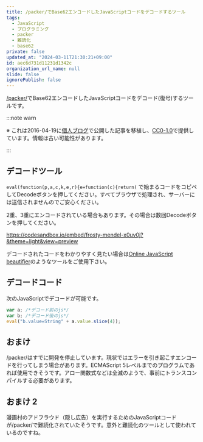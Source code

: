 ```yaml
---
title: /packer/でBase62エンコードしたJavaScriptコードをデコードするツール
tags:
  - JavaScript
  - プログラミング
  - packer
  - 難読化
  - base62
private: false
updated_at: "2024-03-11T21:30:21+09:00"
id: aec6d731d11231d1342c
organization_url_name: null
slide: false
ignorePublish: false
---
```


[/packer/](http://dean.edwards.name/packer/)でBase62エンコードしたJavaScriptコードをデコード(復号)するツールです。

:::note warn

※ これは2016-04-19に[個人ブログ](https://bicstone.me)で公開した記事を移植し、[CC0-1.0](https://creativecommons.org/publicdomain/zero/1.0/deed.ja)で提供しています。情報は古い可能性があります。

:::

## デコードツール

`eval(function(p,a,c,k,e,r){e=function(c){return(` で始まるコードをコピペしてDecodeボタンを押してください。すべてブラウザで処理され、サーバーには送信されませんのでご安心ください。

2重、3重にエンコードされている場合もあります。その場合は数回Decodeボタンを押してください。

https://codesandbox.io/embed/frosty-mendel-x0uv0j?&theme=light&view=preview

デコードされたコードをわかりやすく見たい場合は[Online JavaScript beautifier](http://jsbeautifier.org/)のようなツールをご使用下さい。

## デコードコード

次のJavaScriptでデコードが可能です。

```js
var a; /*デコード前のjs*/
var b; /*デコード後のjs*/
eval("b.value=String" + a.value.slice(4));
```

## おまけ

/packer/はすでに開発を停止しています。現状ではエラーを引き起こすエンコードを行ってしまう場合があります。ECMAScript 5レベルまでのプログラムであれば使用できそうです。アロー関数式などは全滅のようで、事前にトランスコンパイルする必要があります。

## おまけ 2

漫画村のアドフラウド（隠し広告）を実行するためのJavaScriptコードが/packer/で難読化されていたそうです。意外と難読化のツールとして使われているのですね。

